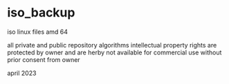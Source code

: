 # iso_backup
iso linux files amd 64

all private and public repository algorithms intellectual property rights are protected by owner and are herby not available for commercial use without prior consent from owner 

april 2023






